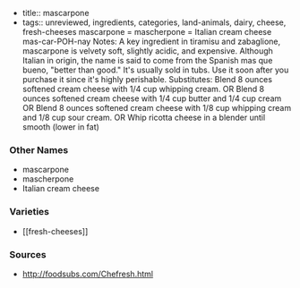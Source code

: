 - title:: mascarpone
- tags:: unreviewed, ingredients, categories, land-animals, dairy, cheese, fresh-cheeses
mascarpone = mascherpone = Italian cream cheese mas-car-POH-nay Notes: A key ingredient in tiramisu and zabaglione, mascarpone is velvety soft, slightly acidic, and expensive. Although Italian in origin, the name is said to come from the Spanish mas que bueno, "better than good." It's usually sold in tubs. Use it soon after you purchase it since it's highly perishable. Substitutes: Blend 8 ounces softened cream cheese with 1/4 cup whipping cream. OR Blend 8 ounces softened cream cheese with 1/4 cup butter and 1/4 cup cream OR Blend 8 ounces softened cream cheese with 1/8 cup whipping cream and 1/8 cup sour cream. OR Whip ricotta cheese in a blender until smooth (lower in fat)

### Other Names

* mascarpone
* mascherpone
* Italian cream cheese

### Varieties

* [[fresh-cheeses]]

### Sources
* http://foodsubs.com/Chefresh.html
